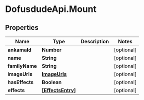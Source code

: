 # DofusdudeApi.Mount

## Properties

Name | Type | Description | Notes
------------ | ------------- | ------------- | -------------
**ankamaId** | **Number** |  | [optional] 
**name** | **String** |  | [optional] 
**familyName** | **String** |  | [optional] 
**imageUrls** | [**ImageUrls**](ImageUrls.md) |  | [optional] 
**hasEffects** | **Boolean** |  | [optional] 
**effects** | [**[EffectsEntry]**](EffectsEntry.md) |  | [optional] 


